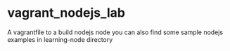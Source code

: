 # vagrant_nodejs_lab
A vagrantfile to a build nodejs node 
you can also find some sample nodejs examples in learning-node directory
